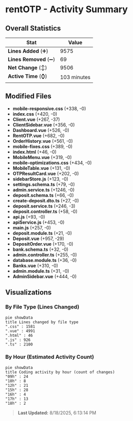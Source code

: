 # rentOTP - Activity Summary 

## Overall Statistics

| Stat                   | Value                                                             |
| ---------------------- | ----------------------------------------------------------------- |
| **Lines Added** (➕)   | 9575                                          |
| **Lines Removed** (➖) | 69                                        |
| **Net Change** (↕)    | 9506                |
| **Active Time** (⌚)   | 103 minutes |


## Modified Files
- **mobile-responsive.css** (+338, -0)
- **index.css** (+420, -0)
- **Client.vue** (+267, -37)
- **ClientSidebar.vue** (+356, -0)
- **Dashboard.vue** (+526, -0)
- **RentOTP.vue** (+682, -0)
- **OrderHistory.vue** (+561, -0)
- **mobile-fixes.css** (+389, -0)
- **index.html** (+46, -0)
- **MobileMenu.vue** (+319, -0)
- **mobile-optimizations.css** (+434, -0)
- **MobileTable.vue** (+131, -0)
- **OTPResultCard.vue** (+202, -0)
- **sidebarStore.js** (+123, -0)
- **settings.schema.ts** (+79, -0)
- **admin.service.ts** (+1246, -0)
- **deposit.schema.ts** (+66, -0)
- **create-deposit.dto.ts** (+27, -0)
- **deposit.service.ts** (+246, -3)
- **deposit.controller.ts** (+58, -0)
- **api.js** (+93, -0)
- **apiService.js** (+453, -0)
- **main.js** (+257, -0)
- **deposit.module.ts** (+21, -0)
- **Deposit.vue** (+957, -29)
- **DepositOrder.vue** (+170, -0)
- **bank.schema.ts** (+32, -0)
- **admin.controller.ts** (+255, -0)
- **database.module.ts** (+36, -0)
- **Banks.vue** (+310, -0)
- **admin.module.ts** (+31, -0)
- **AdminSidebar.vue** (+444, -0)

## Visualizations

### By File Type (Lines Changed)

```mermaid
pie showData
title Lines changed by file type
".css" : 1581
".vue" : 4991
".html" : 46
".js" : 926
".ts" : 2100
```

### By Hour (Estimated Activity Count)

```mermaid
pie showData
title Coding activity by hour (count of changes)
"09h" : 24
"10h" : 8
"12h" : 21
"15h" : 28
"16h" : 4
"17h" : 13
"18h" : 2
```


> **Last Updated:** 8/18/2025, 6:13:14 PM